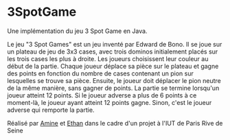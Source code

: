 # 3SpotGame
Une implémentation du jeu 3 Spot Game en Java. 

Le jeu "3 Spot Games" est un jeu inventé par Edward de Bono. Il se joue sur un plateau de jeu de 3x3 cases, avec trois dominos initialement placés sur les trois cases les plus à droite. Les joueurs choisissent leur couleur au début de la partie.
Chaque joueur déplace sa pièce sur le plateau et gagne des points en fonction du nombre de cases contenant un pion sur lesquelles se trouve sa pièce. Ensuite, le joueur doit déplacer le pion neutre de la même manière, sans gagner de points.
La partie se termine lorsqu'un joueur atteint 12 points. Si le joueur adverse a plus de 6 points à ce moment-là, le joueur ayant atteint 12 points gagne. Sinon, c'est le joueur adverse qui remporte la partie.

Réalisé par [Amine](https://github.com/AMK0602) et [Ethan](https://github.com/Thanoux1204) dans le cadre d'un projet à l'IUT de Paris Rive de Seine
